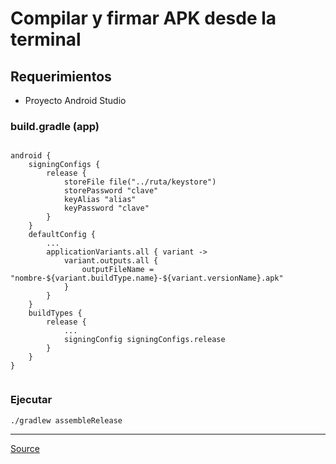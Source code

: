 # Compilar y firmar APK desde la terminal

## Requerimientos
- Proyecto Android Studio

### build.gradle (app)

```

android {
    signingConfigs {
        release {
            storeFile file("../ruta/keystore")
            storePassword "clave"
            keyAlias "alias"
            keyPassword "clave"
        }
    }
    defaultConfig {
        ...
        applicationVariants.all { variant ->
            variant.outputs.all {
                outputFileName = "nombre-${variant.buildType.name}-${variant.versionName}.apk"
            }
        }
    }
    buildTypes {
        release {
            ...
            signingConfig signingConfigs.release
        }
    }
}


```

### Ejecutar
```bash
./gradlew assembleRelease
```

---

[Source](https://coderwall.com/p/zrdsmq/signing-configs-with-gradle-android)